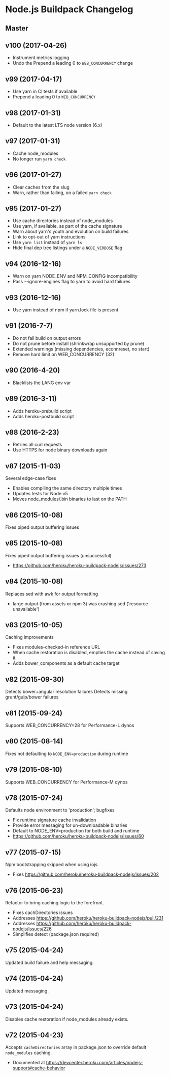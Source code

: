 # Node.js Buildpack Changelog

## Master

## v100 (2017-04-26)

- Instrument metrics logging
- Undo the Prepend a leading 0 to `WEB_CONCURRENCY` change

## v99 (2017-04-17)

- Use yarn in CI tests if available
- Prepend a leading 0 to `WEB_CONCURRENCY`

## v98 (2017-01-31)

- Default to the latest LTS node version (6.x)

## v97 (2017-01-31)

- Cache node_modules
- No longer run `yarn check`

## v96 (2017-01-27)

- Clear caches from the slug
- Warn, rather than failing, on a failed `yarn check`

## v95 (2017-01-27)

- Use cache directories instead of node_modules
- Use yarn, if available, as part of the cache signature
- Warn about yarn's youth and evolution on build failures
- Link to opt-out of yarn instructions
- Use `yarn list` instead of `yarn ls`
- Hide final dep tree listings under a `NODE_VERBOSE` flag

## v94 (2016-12-16)

- Warn on yarn NODE_ENV and NPM_CONFIG incompatibility
- Pass --ignore-engines flag to yarn to avoid hard failures

## v93 (2016-12-16)

- Use yarn instead of npm if yarn.lock file is present

## v91 (2016-7-7)

- Do not fail build on output errors
- Do not prune before install (shrinkwrap unsupported by prune)
- Extended warnings (missing dependencies, econnreset, no start)
- Remove hard limit on WEB_CONCURRENCY (32)

## v90 (2016-4-20)

- Blacklists the LANG env var

## v89 (2016-3-11)

- Adds heroku-prebuild script
- Adds heroku-postbuild script

## v88 (2016-2-23)

- Retries all curl requests
- Use HTTPS for node binary downloads again

## v87 (2015-11-03)

Several edge-case fixes

- Enables compiling the same directory multiple times
- Updates tests for Node v5
- Moves node_modules/.bin binaries to last on the PATH

## v86 (2015-10-08)

Fixes piped output buffering issues

## v85 (2015-10-08)

Fixes piped output buffering issues (unsuccessful)

- https://github.com/heroku/heroku-buildpack-nodejs/issues/273

## v84 (2015-10-08)

Replaces sed with awk for output formatting

- large output (from assets or npm 3) was crashing sed ('resource unavailable')

## v83 (2015-10-05)

Caching improvements

- Fixes modules-checked-in reference URL
- When cache restoration is disabled, empties the cache instead of saving it
- Adds bower_components as a default cache target

## v82 (2015-09-30)

Detects bower+angular resolution failures
Detects missing grunt/gulp/bower failures

## v81 (2015-09-24)

Supports WEB_CONCURRENCY=28 for Performance-L dynos

## v80 (2015-08-14)

Fixes not defaulting to `NODE_ENV=production` during runtime

## v79 (2015-08-10)

Supports WEB_CONCURRENCY for Performance-M dynos

## v78 (2015-07-24)

Defaults node environment to 'production'; bugfixes

- Fix runtime signature cache invalidation
- Provide error messaging for un-downloadable binaries
- Default to NODE_ENV=production for both build and runtime
- https://github.com/heroku/heroku-buildpack-nodejs/issues/60

## v77 (2015-07-15)

Npm bootstrapping skipped when using iojs.

- Fixes https://github.com/heroku/heroku-buildpack-nodejs/issues/202

## v76 (2015-06-23)

Refactor to bring caching logic to the forefront.

- Fixes cachDirectories issues
- Addresses https://github.com/heroku/heroku-buildpack-nodejs/pull/231
- Addresses https://github.com/heroku/heroku-buildpack-nodejs/issues/226
- Simplifies detect (package.json required)

## v75 (2015-04-24)

Updated build failure and help messaging.

## v74 (2015-04-24)

Updated messaging.

## v73 (2015-04-24)

Disables cache restoration if node_modules already exists.

## v72 (2015-04-23)

Accepts `cacheDirectories` array in package.json to override default `node_modules` caching.

- Documented at https://devcenter.heroku.com/articles/nodejs-support#cache-behavior
